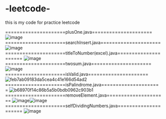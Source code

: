# -leetcode-
this is my code for practice leetcode 


=====================plusOne.java=====================
![image](https://user-images.githubusercontent.com/74608709/160833705-64ae6cd2-0fb4-4a18-b448-ca8e31c8fa0b.png)
=====================searchInsert.java=====================
![image](https://user-images.githubusercontent.com/74608709/160833349-a15161ff-e3a7-4239-898e-eab8742358f0.png)
=====================titleToNumber(excel).java=====================
![image](https://user-images.githubusercontent.com/74608709/160834735-dbdcdfda-6148-4947-a729-b91c67785635.png)
=====================twosum.java=====================
![image](https://user-images.githubusercontent.com/74608709/160835268-7fbc3b98-eb09-499c-8a54-933f7edb408b.png)
=====================isValid.java=====================
![feb7ab09183da5cea4c41e166d54ad2](https://user-images.githubusercontent.com/74608709/161199276-78d1cf78-0152-4532-8e2c-d948db5a62de.png)
=====================isPalindrome.java=====================
![b68970f14c86b5a5b0bdb0962c903b1](https://user-images.githubusercontent.com/74608709/161199363-555fc358-f2b1-4780-92c4-fabcfdfa8f0e.png)
=====================removeElement.java=====================
![image](https://user-images.githubusercontent.com/74608709/161199598-444abe77-6782-43fd-96b3-dcb5d827d75d.png)![image](https://user-images.githubusercontent.com/74608709/161199743-b5db1472-9f2a-4b56-ad9a-deb87d628655.png)
=====================selfDividingNumbers.java=====================
![image](https://user-images.githubusercontent.com/74608709/161200193-615eefb4-b89a-4b3a-91dd-0faa4ee41bb8.png)
